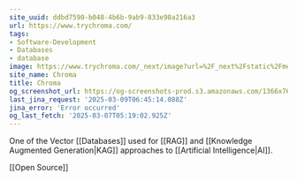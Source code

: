 ```yaml
---
site_uuid: ddbd7590-b048-4b6b-9ab9-833e98a216a3
url: https://www.trychroma.com/
tags:
- Software-Development
- Databases
- database
image: https://www.trychroma.com/_next/image?url=%2F_next%2Fstatic%2Fmedia%2Fchroma.d840f629.png&w=96&q=75&dpl=dpl_3kt7m34p2QipeYnkfoKSXxdcUrWN
site_name: Chroma
title: Chroma
og_screenshot_url: https://og-screenshots-prod.s3.amazonaws.com/1366x768/80/false/095d2c9fb3f127bf5ce51db84b52efc92ff3d23b74629a79de8e46b18f106d4f.jpeg
last_jina_request: '2025-03-09T06:45:14.088Z'
jina_error: 'Error occurred'
og_last_fetch: '2025-03-07T05:19:02.925Z'
---
```

One of the Vector [[Databases]] used for [[RAG]] and [[Knowledge Augmented Generation|KAG]] approaches to [[Artificial Intelligence|AI]].

[[Open Source]]





